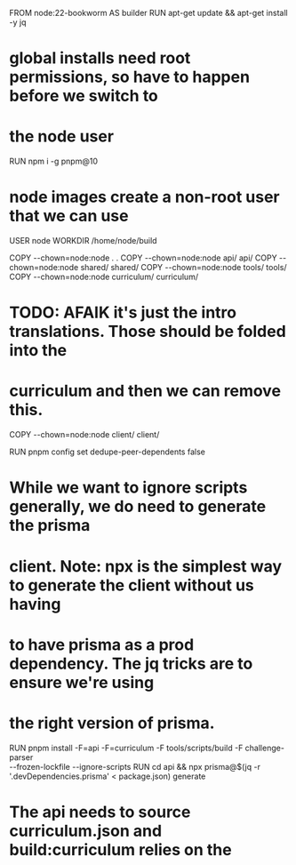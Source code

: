 FROM node:22-bookworm AS builder
RUN apt-get update && apt-get install -y jq
# global installs need root permissions, so have to happen before we switch to
# the node user
RUN npm i -g pnpm@10
# node images create a non-root user that we can use
USER node
WORKDIR /home/node/build

COPY --chown=node:node *.* .
COPY --chown=node:node api/ api/
COPY --chown=node:node shared/ shared/
COPY --chown=node:node tools/ tools/
COPY --chown=node:node curriculum/ curriculum/
# TODO: AFAIK it's just the intro translations. Those should be folded into the
# curriculum and then we can remove this.
COPY --chown=node:node client/ client/

RUN pnpm config set dedupe-peer-dependents false
# While we want to ignore scripts generally, we do need to generate the prisma
# client. Note: npx is the simplest way to generate the client without us having
# to have prisma as a prod dependency. The jq tricks are to ensure we're using
# the right version of prisma.
RUN pnpm install -F=api -F=curriculum -F tools/scripts/build -F challenge-parser \
--frozen-lockfile --ignore-scripts
RUN cd api && npx prisma@$(jq -r '.devDependencies.prisma' < package.json) generate

# The api needs to source curriculum.json and build:curriculum relies on the
